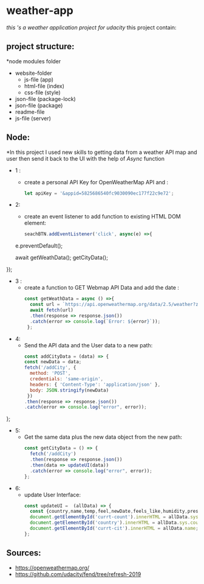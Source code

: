 # weather-app
*this 's a weather application project for udacity*
this project contain:
## project structure: 
*node modules folder
* website-folder
    * js-file (app)
    * html-file (index)
    * css-file (style)
* json-file (package-lock)
* json-file (package)
* readme-file
* js-file (server)

## Node:
*In this project I used new skills to getting  data from a weather API map and user then send it back to the UI with the help of *Async* function 
* 1  :
    * create a personal API Key for OpenWeatherMap API and :
       ```javascript
       let apiKey = '&appid=5825686540fc9030090ec177f22c9e72';
 
* 2:
    * create an event listener to add function to existing HTML DOM element:
       ```javascript
       seachBTN.addEventListener('click', async(e) =>{
  e.preventDefault();
    
    await getWeathData();
    getCityData();

});
* 3 :
    * create a function to GET Webmap API Data and add the date :
       ```javascript
       const getWeathData = async () =>{ 
         const url = `https://api.openweathermap.org/data/2.5/weather?zip=${newZip.value}&units=metric${apiKey}`;
         await fetch(url)
         .then(response => response.json())
         .catch(error => console.log(`Error: ${error}`));
        };
* 4:
    * Send the API data and the User data  to a new path:
       ```javascript 
       const addCityData = (data) => {
       const newData = data;
       fetch('/addCity', {
         method: 'POST',
         credentials: 'same-origin',
         headers: { 'Content-Type': 'application/json' },
         body: JSON.stringify(newData)
        }) 
       .then(response => response.json())
       .catch(error => console.log("error", error));
};
       
* 5:
    *  Get the same data plus the new data object from the new path:
        ```javascript
        const getCityData = () => {
          fetch('/addCity')
          .then(response => response.json())
          .then(data => updateUI(data))
          .catch(error => console.log("error", error));
        };
* 6:
    *  update User Interface:
        ```javascript
        const updateUI =  (allData) => {
          const {country,name,temp,feel,newDate,feels_like,humidity,pressure} = allData;
          document.getElementById('currt-count').innerHTML = allData.sys.country;
          document.getElementById('country').innerHTML = allData.sys.country;
          document.getElementById('currt-cit').innerHTML = allData.name;
        };

## Sources:

* https://openweathermap.org/
* https://github.com/udacity/fend/tree/refresh-2019